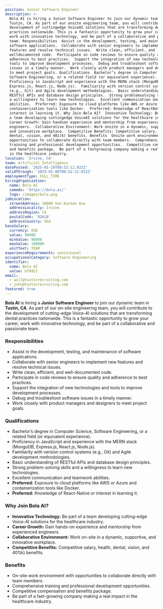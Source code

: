 ```yaml
---
position: Junior Software Engineer
description: >-
  Bola AI is hiring a Junior Software Engineer to join our dynamic team in
  Tustin, CA. As part of our onsite engineering team, you will contribute to the
  development of cuttingedge VoiceAI solutions that are transforming dental
  practices nationwide. This is a fantastic opportunity to grow your career,
  work with innovative technology, and be part of a collaborative and passionate
  team. Responsibilities  Assist in the development, testing, and maintenance of
  software applications.  Collaborate with senior engineers to implement new
  features and resolve technical issues.  Write clean, efficient, and
  welldocumented code.  Participate in code reviews to ensure quality and
  adherence to best practices.  Support the integration of new technologies and
  tools to improve development processes.  Debug and troubleshoot software
  issues in a timely manner.  Work closely with product managers and designers
  to meet project goals. Qualifications  Bachelor’s degree in Computer Science,
  Software Engineering, or a related field (or equivalent experience). 
  Proficiency in JavaScript and experience with the MERN stack (MongoDB,
  Express.js, React.js, Node.js).  Familiarity with version control systems
  (e.g., Git) and Agile development methodologies.  Basic understanding of
  RESTful APIs and database design principles.  Strong problemsolving skills and
  a willingness to learn new technologies.  Excellent communication and teamwork
  abilities.  Preferred: Exposure to cloud platforms like AWS or Azure and
  containerization tools like Docker.  Preferred: Knowledge of ReactNative or
  interest in learning it. Why Join Bola AI?  Innovative Technology: Be part of
  a team developing cuttingedge VoiceAI solutions for the healthcare industry. 
  Career Growth: Gain handson experience and mentorship from experienced
  engineers.  Collaborative Environment: Work onsite in a dynamic, supportive,
  and innovative workplace.  Competitive Benefits: Competitive salary, health,
  dental, vision, and 401(k) benefits. Benefits  Onsite work environment with
  opportunities to collaborate directly with team members.  Comprehensive
  training and professional development opportunities.  Competitive compensation
  and benefits package.  Be part of a fastgrowing company making a real impact
  in the healthcare industry.
location: 'Irvine, CA'
team: Artificial Intelligence
datePosted: '2025-01-29T08:52:12.022Z'
validThrough: '2025-03-06T08:52:12.022Z'
employmentType: FULL_TIME
hiringOrganization:
  name: Bola AI
  sameAs: 'https://bola.ai/'
  logo: /images/bola.png
jobLocation:
  streetAddress: 18000 Von Karman Ave
  addressLocality: Irvine
  addressRegion: CA
  postalCode: '92618'
  addressCountry: USA
baseSalary:
  currency: USD
  value: 90000
  minValue: 90000
  maxValue: 100000
  unitText: YEAR
experienceRequirements: seniorLevel
occupationalCategory: Software Engineering
identifier:
  name: Bola AI
  value: bf8921
email:
  - will@tustinrecruiting.com
  - john@tustinrecruiting.com
featured: true
---
```



**Bola AI** is hiring a **Junior Software Engineer** to join our dynamic team in **Tustin, CA**. As part of our on-site engineering team, you will contribute to the development of cutting-edge Voice-AI solutions that are transforming dental practices nationwide. This is a fantastic opportunity to grow your career, work with innovative technology, and be part of a collaborative and passionate team.

### Responsibilities
- Assist in the development, testing, and maintenance of software applications.
- Collaborate with senior engineers to implement new features and resolve technical issues.
- Write clean, efficient, and well-documented code.
- Participate in code reviews to ensure quality and adherence to best practices.
- Support the integration of new technologies and tools to improve development processes.
- Debug and troubleshoot software issues in a timely manner.
- Work closely with product managers and designers to meet project goals.

### Qualifications
- Bachelor’s degree in Computer Science, Software Engineering, or a related field (or equivalent experience).
- Proficiency in JavaScript and experience with the MERN stack (MongoDB, Express.js, React.js, Node.js).
- Familiarity with version control systems (e.g., Git) and Agile development methodologies.
- Basic understanding of RESTful APIs and database design principles.
- Strong problem-solving skills and a willingness to learn new technologies.
- Excellent communication and teamwork abilities.
- **Preferred:** Exposure to cloud platforms like AWS or Azure and containerization tools like Docker.
- **Preferred:** Knowledge of React-Native or interest in learning it.

### Why Join Bola AI?
- **Innovative Technology:** Be part of a team developing cutting-edge Voice-AI solutions for the healthcare industry.
- **Career Growth:** Gain hands-on experience and mentorship from experienced engineers.
- **Collaborative Environment:** Work on-site in a dynamic, supportive, and innovative workplace.
- **Competitive Benefits:** Competitive salary, health, dental, vision, and 401(k) benefits.

### Benefits
- On-site work environment with opportunities to collaborate directly with team members.
- Comprehensive training and professional development opportunities.
- Competitive compensation and benefits package.
- Be part of a fast-growing company making a real impact in the healthcare industry.
